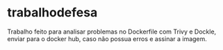 # trabalhodefesa

Trabalho feito para analisar problemas no Dockerfile com Trivy e Dockle, enviar para o docker hub, caso não possua erros e assinar a imagem.
